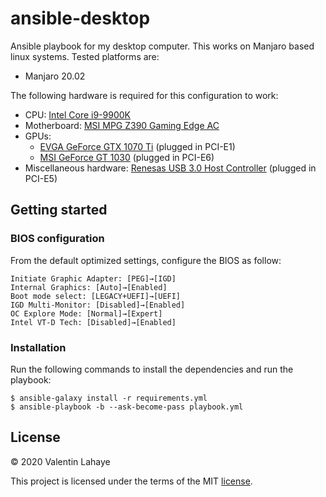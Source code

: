 # ansible-desktop

Ansible playbook for my desktop computer. This works on Manjaro based linux
systems. Tested platforms are:

* Manjaro 20.02

The following hardware is required for this configuration to work:

* CPU: [Intel Core i9-9900K](https://www.intel.com/content/www/us/en/products/processors/core/i9-processors/i9-9900k.html)
* Motherboard: [MSI MPG Z390 Gaming Edge AC](https://www.msi.com/Motherboard/MPG-Z390-GAMING-EDGE-AC)
* GPUs:
  * [EVGA GeForce GTX 1070 Ti](https://www.evga.com/articles/01161/evga-geforce-gtx-1070-ti/) (plugged in PCI-E1)
  * [MSI GeForce GT 1030](https://www.msi.com/Graphics-card/GeForce-GT-1030-2GH-LP-OC.html) (plugged in PCI-E6)
* Miscellaneous hardware: [Renesas USB 3.0 Host Controller](https://www.renesas.com/us/en/products/usb-assp/upd720202.html) (plugged in PCI-E5)

## Getting started

### BIOS configuration

From the default optimized settings, configure the BIOS as follow:

```
Initiate Graphic Adapter: [PEG]→[IGD]
Internal Graphics: [Auto]→[Enabled]
Boot mode select: [LEGACY+UEFI]→[UEFI]
IGD Multi-Monitor: [Disabled]→[Enabled]
OC Explore Mode: [Normal]→[Expert]
Intel VT-D Tech: [Disabled]→[Enabled]
```

### Installation

Run the following commands to install the dependencies and run the playbook:

```
$ ansible-galaxy install -r requirements.yml
$ ansible-playbook -b --ask-become-pass playbook.yml
```

## License

© 2020 Valentin Lahaye

This project is licensed under the terms of the MIT [license](LICENSE).
